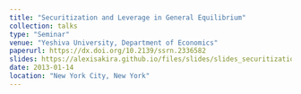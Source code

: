 ```yaml
---
title: "Securitization and Leverage in General Equilibrium"
collection: talks
type: "Seminar"
venue: "Yeshiva University, Department of Economics"
paperurl: https://dx.doi.org/10.2139/ssrn.2336582
slides: https://alexisakira.github.io/files/slides/slides_securitization.pdf
date: 2013-01-14
location: "New York City, New York"
---
```

